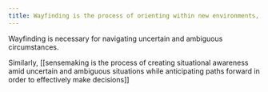 ```yaml
---
title: Wayfinding is the process of orienting within new environments, navigating through space, and progressing towards desired destinations
---
```

Wayfinding is necessary for navigating uncertain and ambiguous circumstances.

Similarly, [[sensemaking is the process of creating situational awareness amid uncertain and ambiguous situations while anticipating paths forward in order to effectively make decisions]]
